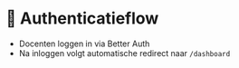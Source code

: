 # 🔐 Authenticatieflow

- Docenten loggen in via Better Auth
- Na inloggen volgt automatische redirect naar `/dashboard`
